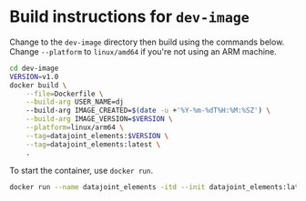 # Build instructions for `dev-image`

Change to the `dev-image` directory then build using the commands below. Change `--platform` to `linux/amd64` if you're not using an ARM machine. 

```bash
cd dev-image
VERSION=v1.0
docker build \
    --file=Dockerfile \
    --build-arg USER_NAME=dj
    --build-arg IMAGE_CREATED=$(date -u +'%Y-%m-%dT%H:%M:%SZ') \
    --build-arg IMAGE_VERSION=$VERSION \
    --platform=linux/arm64 \
    --tag=datajoint_elements:$VERSION \
    --tag=datajoint_elements:latest \
    .
```

To start the container, use `docker run`. 

```bash
docker run --name datajoint_elements -itd --init datajoint_elements:latest bash
```

